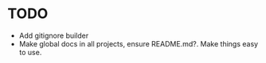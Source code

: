 # TODO
- Add gitignore builder
- Make global docs in all projects, ensure README.md?. Make things easy to use.